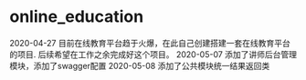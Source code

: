 # online_education
2020-04-27 目前在线教育平台趋于火爆，在此自己创建搭建一套在线教育平台的项目.
后续希望在工作之余完成好这个项目。
2020-05-07 添加了讲师后台管理模块，添加了swagger配置
2020-05-08 添加了公共模块统一结果返回类
